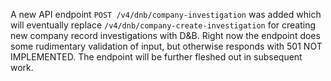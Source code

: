 A new API endpoint `POST /v4/dnb/company-investigation` was added which will eventually
replace `/v4/dnb/company-create-investigation` for creating new company record investigations
with D&B.  Right now the endpoint does some rudimentary validation of input, but otherwise 
responds with 501 NOT IMPLEMENTED.
The endpoint will be further fleshed out in subsequent work.
